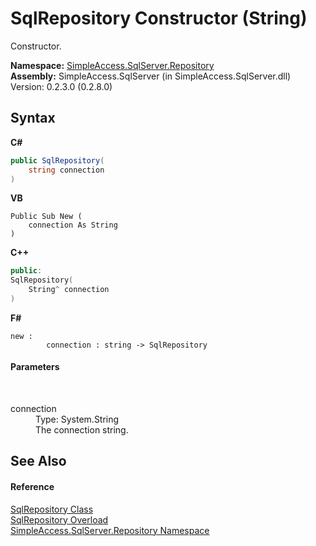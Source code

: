 # SqlRepository Constructor (String)
 

Constructor.

**Namespace:**&nbsp;<a href="7ca62ec4-9e1e-7797-72d1-08cdad8b8511">SimpleAccess.SqlServer.Repository</a><br />**Assembly:**&nbsp;SimpleAccess.SqlServer (in SimpleAccess.SqlServer.dll) Version: 0.2.3.0 (0.2.8.0)

## Syntax

**C#**<br />
``` C#
public SqlRepository(
	string connection
)
```

**VB**<br />
``` VB
Public Sub New ( 
	connection As String
)
```

**C++**<br />
``` C++
public:
SqlRepository(
	String^ connection
)
```

**F#**<br />
``` F#
new : 
        connection : string -> SqlRepository
```


#### Parameters
&nbsp;<dl><dt>connection</dt><dd>Type: System.String<br />The connection string.</dd></dl>

## See Also


#### Reference
<a href="0ff2b0ef-5784-3948-375a-e5aebc484660">SqlRepository Class</a><br /><a href="8c719e7b-3220-1ed9-212e-0dfa46fbb31c">SqlRepository Overload</a><br /><a href="7ca62ec4-9e1e-7797-72d1-08cdad8b8511">SimpleAccess.SqlServer.Repository Namespace</a><br />